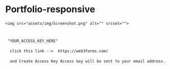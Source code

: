 # Portfolio-responsive

    <img src="assets/img/Screenshot.png" alt="" srcset="">


# 
 <input type="hidden" name="access_key" value="YOUR_ACCESS_KEY_HERE">

     "YOUR_ACCESS_KEY_HERE" 

      click this link -->  https://web3forms.com/  
      
      and Create Access Key Access key will be sent to your email address.  

